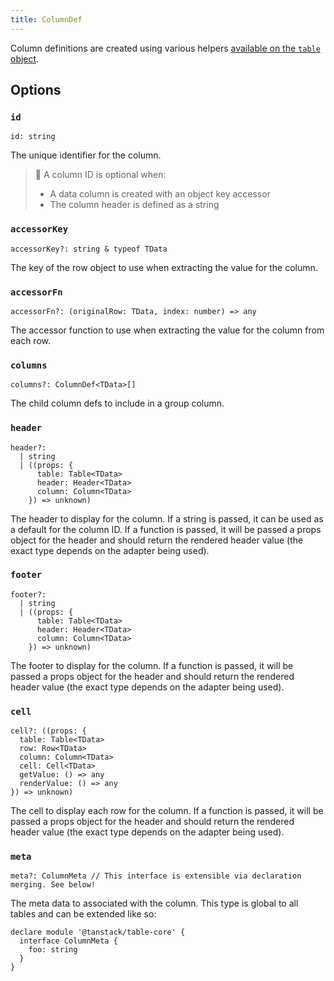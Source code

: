 ```yaml
---
title: ColumnDef
---
```


Column definitions are created using various helpers [available on the `table` object](./Table.md).

## Options

### `id`

```tsx
id: string
```

The unique identifier for the column.

> 🧠 A column ID is optional when:
>
> - A data column is created with an object key accessor
> - The column header is defined as a string

### `accessorKey`

```tsx
accessorKey?: string & typeof TData
```

The key of the row object to use when extracting the value for the column.

### `accessorFn`

```tsx
accessorFn?: (originalRow: TData, index: number) => any
```

The accessor function to use when extracting the value for the column from each row.

### `columns`

```tsx
columns?: ColumnDef<TData>[]
```

The child column defs to include in a group column.

### `header`

```tsx
header?:
  | string
  | ((props: {
      table: Table<TData>
      header: Header<TData>
      column: Column<TData>
    }) => unknown)
```

The header to display for the column. If a string is passed, it can be used as a default for the column ID. If a function is passed, it will be passed a props object for the header and should return the rendered header value (the exact type depends on the adapter being used).

### `footer`

```tsx
footer?:
  | string
  | ((props: {
      table: Table<TData>
      header: Header<TData>
      column: Column<TData>
    }) => unknown)
```

The footer to display for the column. If a function is passed, it will be passed a props object for the header and should return the rendered header value (the exact type depends on the adapter being used).

### `cell`

```tsx
cell?: ((props: {
  table: Table<TData>
  row: Row<TData>
  column: Column<TData>
  cell: Cell<TData>
  getValue: () => any
  renderValue: () => any
}) => unknown)
```

The cell to display each row for the column. If a function is passed, it will be passed a props object for the header and should return the rendered header value (the exact type depends on the adapter being used).

### `meta`

```tsx
meta?: ColumnMeta // This interface is extensible via declaration merging. See below!
```

The meta data to associated with the column. This type is global to all tables and can be extended like so:

```tsx
declare module '@tanstack/table-core' {
  interface ColumnMeta {
    foo: string
  }
}
```

